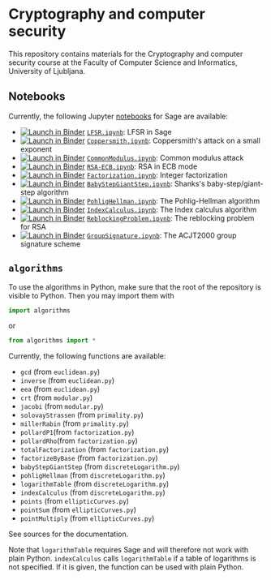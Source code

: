 # Cryptography and computer security

This repository contains materials for the Cryptography and computer security course at the Faculty of Computer Science and Informatics, University of Ljubljana.

## Notebooks

Currently, the following Jupyter [notebooks](notebooks/) for Sage are available:
* [![Launch in Binder](https://mybinder.org/badge.svg)](https://mybinder.org/v2/gh/jaanos/kirv/master?filepath=notebooks/LFSR.ipynb) [`LFSR.ipynb`](notebooks/LFSR.ipynb): LFSR in Sage
* [![Launch in Binder](https://mybinder.org/badge.svg)](https://mybinder.org/v2/gh/jaanos/kirv/master?filepath=notebooks/Coppersmith.ipynb) [`Coppersmith.ipynb`](notebooks/Coppersmith.ipynb): Coppersmith's attack on a small exponent
* [![Launch in Binder](https://mybinder.org/badge.svg)](https://mybinder.org/v2/gh/jaanos/kirv/master?filepath=notebooks/CommonModulus.ipynb) [`CommonModulus.ipynb`](notebooks/CommonModulus.ipynb): Common modulus attack
* [![Launch in Binder](https://mybinder.org/badge.svg)](https://mybinder.org/v2/gh/jaanos/kirv/master?filepath=notebooks/RSA-ECB.ipynb) [`RSA-ECB.ipynb`](notebooks/RSA-ECB.ipynb): RSA in ECB mode
* [![Launch in Binder](https://mybinder.org/badge.svg)](https://mybinder.org/v2/gh/jaanos/kirv/master?filepath=notebooks/Factorization.ipynb) [`Factorization.ipynb`](notebooks/Factorization.ipynb): Integer factorization
* [![Launch in Binder](https://mybinder.org/badge.svg)](https://mybinder.org/v2/gh/jaanos/kirv/master?filepath=notebooks/BabyStepGiantStep.ipynb) [`BabyStepGiantStep.ipynb`](notebooks/BabyStepGiantStep.ipynb): Shanks's baby-step/giant-step algorithm
* [![Launch in Binder](https://mybinder.org/badge.svg)](https://mybinder.org/v2/gh/jaanos/kirv/master?filepath=notebooks/PohligHellman.ipynb) [`PohligHellman.ipynb`](notebooks/PohligHellman.ipynb): The Pohlig-Hellman algorithm
* [![Launch in Binder](https://mybinder.org/badge.svg)](https://mybinder.org/v2/gh/jaanos/kirv/master?filepath=notebooks/IndexCalculus.ipynb) [`IndexCalculus.ipynb`](notebooks/IndexCalculus.ipynb): The Index calculus algorithm
* [![Launch in Binder](https://mybinder.org/badge.svg)](https://mybinder.org/v2/gh/jaanos/kirv/master?filepath=notebooks/ReblockingProblem.ipynb) [`ReblockingProblem.ipynb`](notebooks/ReblockingProblem.ipynb): The reblocking problem for RSA
* [![Launch in Binder](https://mybinder.org/badge.svg)](https://mybinder.org/v2/gh/jaanos/kirv/master?filepath=notebooks/GroupSignature.ipynb) [`GroupSignature.ipynb`](notebooks/GroupSignature.ipynb): The ACJT2000 group signature scheme

## `algorithms`

To use the algorithms in Python, make sure that the root of the repository is visible to Python. Then you may import them with
```python
import algorithms
```
or
```python
from algorithms import *
```
Currently, the following functions are available:
* `gcd` (from `euclidean.py`)
* `inverse` (from `euclidean.py`)
* `eea` (from `euclidean.py`)
* `crt` (from `modular.py`)
* `jacobi` (from `modular.py`)
* `solovayStrassen` (from `primality.py`)
* `millerRabin` (from `primality.py`)
* `pollardP1`(from `factorization.py`)
* `pollardRho`(from `factorization.py`)
* `totalFactorization` (from `factorization.py`)
* `factorizeByBase` (from `factorization.py`)
* `babyStepGiantStep` (from `discreteLogarithm.py`)
* `pohligHellman` (from `discreteLogarithm.py`)
* `logarithmTable` (from `discreteLogarithm.py`)
* `indexCalculus` (from `discreteLogarithm.py`)
* `points` (from `ellipticCurves.py`)
* `pointSum` (from `ellipticCurves.py`)
* `pointMultiply` (from `ellipticCurves.py`)

See sources for the documentation.

Note that `logarithmTable` requires Sage and will therefore not work with plain Python. `indexCalculus` calls `logarithmTable` if a table of logarithms is not specified. If it is given, the function can be used with plain Python.
